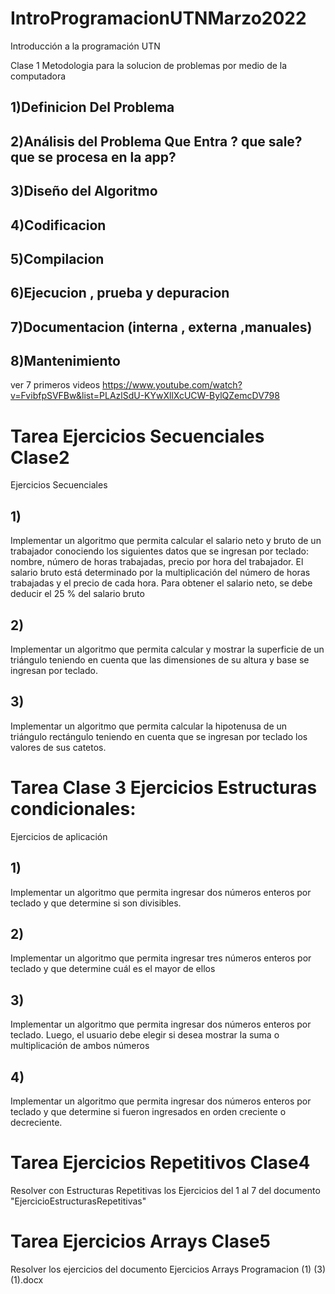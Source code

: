 # IntroProgramacionUTNMarzo2022
Introducción a la programación UTN

Clase 1
	Metodologia para la solucion de problemas por medio de la computadora

## 1)Definicion Del Problema
## 2)Análisis del Problema Que Entra ? que sale? que se procesa en la app?
## 3)Diseño del Algoritmo 
## 4)Codificacion
## 5)Compilacion
## 6)Ejecucion , prueba y depuracion
## 7)Documentacion (interna , externa  ,manuales)
## 8)Mantenimiento 

ver 7 primeros videos https://www.youtube.com/watch?v=FvibfpSVFBw&list=PLAzlSdU-KYwXllXcUCW-BylQZemcDV798

# Tarea Ejercicios Secuenciales Clase2 
Ejercicios Secuenciales 

## 1)
Implementar un algoritmo que permita calcular el salario neto y bruto 
de un trabajador conociendo los siguientes datos que se ingresan por 
teclado: nombre, número de horas trabajadas, precio por hora del 
trabajador. El salario bruto está determinado por la multiplicación del 
número de horas trabajadas y el precio de cada hora. Para obtener el 
salario neto, se debe deducir el 25 % del salario bruto

## 2) 
Implementar un algoritmo que permita calcular y mostrar la superficie 
de un triángulo teniendo en cuenta que las dimensiones de su altura y base 
se ingresan por teclado.

## 3)
Implementar un algoritmo que permita calcular la hipotenusa de un 
triángulo rectángulo teniendo en cuenta que se ingresan por teclado los 
valores de sus catetos.


# Tarea Clase 3 Ejercicios Estructuras condicionales:

Ejercicios de aplicación

## 1)
Implementar un algoritmo que permita ingresar dos números enteros 
por teclado y que determine si son divisibles.

## 2)
Implementar un algoritmo que permita ingresar tres números enteros 
por teclado y que determine cuál es el mayor de ellos

## 3) 
Implementar un algoritmo que permita ingresar dos números enteros 
por teclado. Luego, el usuario debe elegir si desea mostrar la suma o 
multiplicación de ambos números


## 4)
Implementar un algoritmo que permita ingresar dos números enteros 
por teclado y que determine si fueron ingresados en orden creciente o 
decreciente.

# Tarea Ejercicios Repetitivos Clase4 
Resolver con Estructuras Repetitivas los Ejercicios del 1 al 7 del documento "EjercicioEstructurasRepetitivas"  

# Tarea Ejercicios Arrays Clase5 
Resolver los ejercicios del documento Ejercicios Arrays Programacion (1) (3) (1).docx
